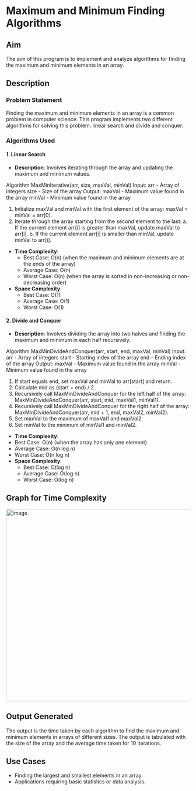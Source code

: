 # Maximum and Minimum Finding Algorithms

## Aim
The aim of this program is to implement and analyze algorithms for finding the maximum and minimum elements in an array.

## Description

### Problem Statement
Finding the maximum and minimum elements in an array is a common problem in computer science. This program implements two different algorithms for solving this problem: linear search and divide and conquer.

### Algorithms Used

#### 1. Linear Search
- **Description**: Involves iterating through the array and updating the maximum and minimum values.

Algorithm MaxMinIterative(arr, size, maxVal, minVal)
Input: 
    arr - Array of integers
    size - Size of the array
Output:
    maxVal - Maximum value found in the array
    minVal - Minimum value found in the array

1. Initialize maxVal and minVal with the first element of the array: maxVal = minVal = arr[0].
2. Iterate through the array starting from the second element to the last:
    a. If the current element arr[i] is greater than maxVal, update maxVal to arr[i].
    b. If the current element arr[i] is smaller than minVal, update minVal to arr[i].




- **Time Complexity**:
  - Best Case: O(n) (when the maximum and minimum elements are at the ends of the array)
  - Average Case: O(n)
  - Worst Case: O(n) (when the array is sorted in non-increasing or non-decreasing order)
- **Space Complexity**:
  - Best Case: O(1)
  - Average Case: O(1)
  - Worst Case: O(1)

#### 2. Divide and Conquer
- **Description**: Involves dividing the array into two halves and finding the maximum and minimum in each half recursively.

Algorithm MaxMinDivideAndConquer(arr, start, end, maxVal, minVal)
Input: 
    arr - Array of integers
    start - Starting index of the array
    end - Ending index of the array
Output:
    maxVal - Maximum value found in the array
    minVal - Minimum value found in the array

1. If start equals end, set maxVal and minVal to arr[start] and return.
2. Calculate mid as (start + end) / 2.
3. Recursively call MaxMinDivideAndConquer for the left half of the array: MaxMinDivideAndConquer(arr, start, mid, maxVal1, minVal1).
4. Recursively call MaxMinDivideAndConquer for the right half of the array: MaxMinDivideAndConquer(arr, mid + 1, end, maxVal2, minVal2).
5. Set maxVal to the maximum of maxVal1 and maxVal2.
6. Set minVal to the minimum of minVal1 and minVal2.




-  **Time Complexity**:
  - Best Case: O(n) (when the array has only one element)
  - Average Case: O(n log n)
  - Worst Case: O(n log n)
- **Space Complexity**:
  - Best Case: O(log n)
  - Average Case: O(log n)
  - Worst Case: O(log n)

## Graph for Time Complexity

<img width="525" alt="image" src="https://github.com/NAGPALADITI14/Algorithms_and_their_complexities/assets/138228231/314541ae-8ce3-4935-a6ac-24651181b981">

## Output Generated
The output is the time taken by each algorithm to find the maximum and minimum elements in arrays of different sizes. The output is tabulated with the size of the array and the average time taken for 10 iterations.

## Use Cases
- Finding the largest and smallest elements in an array.
- Applications requiring basic statistics or data analysis.

